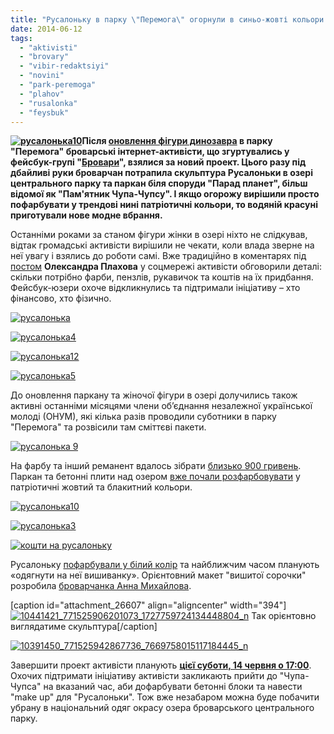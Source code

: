 ```yaml
---
title: "Русалоньку в парку \"Перемога\" огорнули в синьо-жовті кольори та одягнуть у вишиванку"
date: 2014-06-12
tags: 
  - "aktivisti"
  - "brovary"
  - "vibir-redaktsiyi"
  - "novini"
  - "park-peremoga"
  - "plahov"
  - "rusalonka"
  - "feysbuk"
---
```


**[![русалонька10](https://mpz.brovary.org/wp-content/uploads/2014/06/10371413_678528405553397_8417530935559529523_n.jpg)](https://mpz.brovary.org/wp-content/uploads/2014/06/10371413_678528405553397_8417530935559529523_n.jpg)Після [оновлення фігури динозавра](https://mpz.brovary.org/aktivisti-onovili-populyarnu-skulpturu-dinozavra-v-parku-peremoga/) в парку "Перемога" броварські інтернет-активісти, що згуртувались у фейсбук-групі "[Бровари](https://www.facebook.com/groups/brovary)", взялися за новий проект. Цього разу під дбайливі руки броварчан потрапила скульптура Русалоньки в озері центрального парку та паркан біля споруди "Парад планет", більш відомої як "Пам'ятник Чупа-Чупсу". І якщо огорожу вирішили просто пофарбувати у трендові нині патріотичні кольори, то водяній красуні приготували нове модне вбрання.**

Останніми роками за станом фігури жінки в озері ніхто не слідкував, відтак громадські активісти вирішили не чекати, коли влада зверне на неї увагу і взялись до роботи самі. Вже традиційно в коментарях під [постом](https://www.facebook.com/groups/brovary/permalink/821846617845306/) **Олександра Плахова** у соцмережі активісти обговорили деталі: скільки потрібно фарби, пензлів, рукавичок та коштів на їх придбання. Фейсбук-юзери охоче відкликнулись та підтримали ініціативу – хто фінансово, хто фізично.

[![русалонька](https://mpz.brovary.org/wp-content/uploads/2014/06/10457513_678528442220060_2220126195459268510_n.jpg)](https://mpz.brovary.org/wp-content/uploads/2014/06/10457513_678528442220060_2220126195459268510_n.jpg)

[![русалонька4](https://mpz.brovary.org/wp-content/uploads/2014/06/10414925_679721965434041_4189294144315386809_n.jpg)](https://mpz.brovary.org/wp-content/uploads/2014/06/10414925_679721965434041_4189294144315386809_n.jpg)

[![русалонька12](https://mpz.brovary.org/wp-content/uploads/2014/06/10177359_679721992100705_9064416479638835852_n.jpg)](https://mpz.brovary.org/wp-content/uploads/2014/06/10177359_679721992100705_9064416479638835852_n.jpg)

[![русалонька5](https://mpz.brovary.org/wp-content/uploads/2014/06/10410525_678528322220072_2800415454921850044_n.jpg)](https://mpz.brovary.org/wp-content/uploads/2014/06/10410525_678528322220072_2800415454921850044_n.jpg)

До оновлення паркану та жіночої фігури в озері долучились також активні останніми місяцями члени об’єднання незалежної української молоді (ОНУМ), які кілька разів проводили суботники в парку "Перемога" та розвісили там сміттєві пакети.

[![русалонька 9](https://mpz.brovary.org/wp-content/uploads/2014/06/10390084_679722128767358_1852649921195970906_n.jpg)](https://mpz.brovary.org/wp-content/uploads/2014/06/10390084_679722128767358_1852649921195970906_n.jpg)

На фарбу та інший реманент вдалось зібрати [близько 900 гривень](https://www.facebook.com/photo.php?fbid=679742012098703&set=gm.841999825829985&type=1). Паркан та бетонні плити над озером [вже почали розфарбовувати](https://www.facebook.com/groups/brovary/permalink/840764925953475/) у патріотичні жовтий та блакитний кольори.

[![русалонька10](https://mpz.brovary.org/wp-content/uploads/2014/06/10371413_678528405553397_8417530935559529523_n.jpg)](https://mpz.brovary.org/wp-content/uploads/2014/06/10371413_678528405553397_8417530935559529523_n.jpg)

[![русалонька3](https://mpz.brovary.org/wp-content/uploads/2014/06/10447628_679721928767378_2753355536926957865_n.jpg)](https://mpz.brovary.org/wp-content/uploads/2014/06/10447628_679721928767378_2753355536926957865_n.jpg)

[![кошти на русалоньку](https://mpz.brovary.org/wp-content/uploads/2014/06/koshti-na-rusalonku.jpg)](https://mpz.brovary.org/wp-content/uploads/2014/06/koshti-na-rusalonku.jpg)

Русалоньку [пофарбували у білий колір](https://www.facebook.com/groups/brovary/permalink/840282936001674/) та найближчим часом планують «одягнути на неї вишиванку». Орієнтовний макет "вишитої сорочки" розробила [броварчанка Анна Михайлова](https://www.facebook.com/groups/brovary/permalink/842372075792760/).

\[caption id="attachment\_26607" align="aligncenter" width="394"\][![10441421_771525906201073_1727759724134448804_n](https://mpz.brovary.org/wp-content/uploads/2014/06/10441421_771525906201073_1727759724134448804_n.jpg)](https://mpz.brovary.org/wp-content/uploads/2014/06/10441421_771525906201073_1727759724134448804_n.jpg) Так орієнтовно виглядатиме скульптура\[/caption\]

[![10391450_771525942867736_7669758015117184445_n](https://mpz.brovary.org/wp-content/uploads/2014/06/10391450_771525942867736_7669758015117184445_n.jpg)](https://mpz.brovary.org/wp-content/uploads/2014/06/10391450_771525942867736_7669758015117184445_n.jpg)

Завершити проект активісти планують [**цієї суботи, 14 червня о 17:00**](https://www.facebook.com/photo.php?fbid=680721038667467&set=gm.843150445714923&type=1&theater). Охочих підтримати ініціативу активісти закликають прийти до "Чупа-Чупса" на вказаний час, аби дофарбувати бетонні блоки та навести "make up" для "Русалоньки". Тож вже незабаром можна буде побачити убрану в національний одяг окрасу озера броварського центрального парку.
